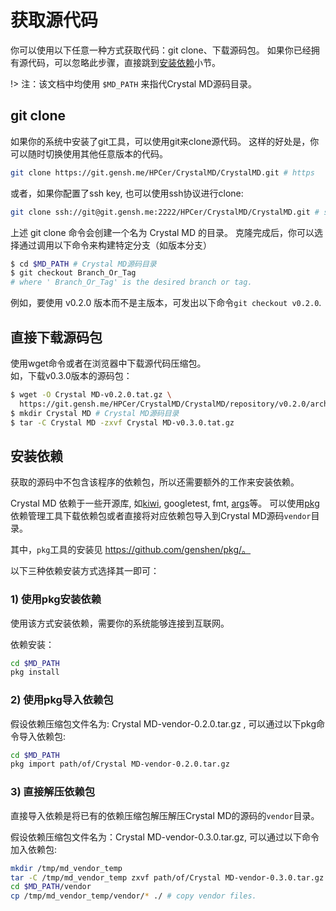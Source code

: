 # 获取源代码

你可以使用以下任意一种方式获取代码：git clone、下载源码包。
如果你已经拥有源代码，可以忽略此步骤，直接跳到[安装依赖](install_dep)小节。

!> 注：该文档中均使用 `$MD_PATH` 来指代Crystal MD源码目录。

## git clone
如果你的系统中安装了git工具，可以使用git来clone源代码。
这样的好处是，你可以随时切换使用其他任意版本的代码。
```bash
git clone https://git.gensh.me/HPCer/CrystalMD/CrystalMD.git # https
```

或者，如果你配置了ssh key, 也可以使用ssh协议进行clone:
```bash
git clone ssh://git@git.gensh.me:2222/HPCer/CrystalMD/CrystalMD.git # ssh
```

上述 git clone 命令会创建一个名为 Crystal MD 的目录。
克隆完成后，你可以选择通过调用以下命令来构建特定分支（如版本分支）
```bash
$ cd $MD_PATH # Crystal MD源码目录
$ git checkout Branch_Or_Tag
# where ' Branch_Or_Tag' is the desired branch or tag.
```
例如，要使用 v0.2.0 版本而不是主版本，可发出以下命令`git checkout v0.2.0`.

## 直接下载源码包
使用wget命令或者在浏览器中下载源代码压缩包。  
如，下载v0.3.0版本的源码包：
```bash
$ wget -O Crystal MD-v0.2.0.tat.gz \
  https://git.gensh.me/HPCer/CrystalMD/CrystalMD/repository/v0.2.0/archive.tar.gz
$ mkdir Crystal MD # Crystal MD源码目录
$ tar -C Crystal MD -zxvf Crystal MD-v0.3.0.tat.gz
```

## 安装依赖
获取的源码中不包含该程序的依赖包，所以还需要额外的工作来安装依赖。

Crystal MD 依赖于一些开源库, 如[kiwi](https://git.gensh.me/genshen/kiwi),
googletest, fmt, [args]({https://github.com/Taywee/args/)等。
可以使用[pkg](https://github.com/genshen/pkg/)依赖管理工具下载依赖包或者直接将对应依赖包导入到Crystal MD源码`vendor`目录。

其中，`pkg`工具的安装见 https://github.com/genshen/pkg/。

以下三种依赖安装方式选择其一即可：

### 1) 使用pkg安装依赖
使用该方式安装依赖，需要你的系统能够连接到互联网。

依赖安装：
```bash
cd $MD_PATH
pkg install
```

### 2) 使用pkg导入依赖包
假设依赖压缩包文件名为: Crystal MD-vendor-0.2.0.tar.gz , 可以通过以下pkg命令导入依赖包:
```bash
cd $MD_PATH
pkg import path/of/Crystal MD-vendor-0.2.0.tar.gz
```

### 3) 直接解压依赖包

直接导入依赖是将已有的依赖压缩包解压解压Crystal MD的源码的`vendor`目录。

假设依赖压缩包文件名为：Crystal MD-vendor-0.3.0.tar.gz, 可以通过以下命令加入依赖包:
```bash
mkdir /tmp/md_vendor_temp
tar -C /tmp/md_vendor_temp zxvf path/of/Crystal MD-vendor-0.3.0.tar.gz
cd $MD_PATH/vendor
cp /tmp/md_vendor_temp/vendor/* ./ # copy vendor files.
```